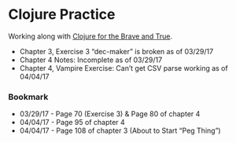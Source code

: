 # Clojure Practice

Working along with [Clojure for the Brave and True](http://www.braveclojure.com/).

- Chapter 3, Exercise 3 “dec-maker” is broken as of 03/29/17
- Chapter 4 Notes: Incomplete as of 03/29/17
- Chapter 4, Vampire Exercise: Can’t get CSV parse working as of 04/04/17

### Bookmark
- 03/29/17 - Page 70 (Exercise 3) & Page 80 of chapter 4
- 04/04/17 - Page 95 of chapter 4
- 04/04/17 - Page 108 of chapter 3 (About to Start “Peg Thing”)
